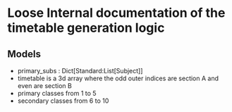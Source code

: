# Loose Internal documentation of the timetable generation logic

## Models

- primary_subs : Dict[Standard:List[Subject]]
- timetable is a 3d array where the odd outer indices are section A and even are section B
- primary classes from 1 to 5
- secondary classes from 6 to 10
